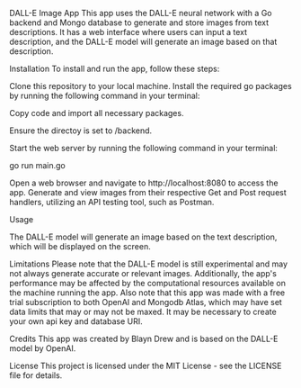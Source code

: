 DALL-E Image App
This app uses the DALL-E neural network with a Go backend and Mongo database to generate and store images from text descriptions. It has a web interface where users can input a text description, and the DALL-E model will generate an image based on that description. 

Installation
To install and run the app, follow these steps:

Clone this repository to your local machine.
Install the required go packages by running the following command in your terminal:

Copy code and import all necessary packages. 

Ensure the directoy is set to /backend.

Start the web server by running the following command in your terminal:

go run main.go

Open a web browser and navigate to http://localhost:8080 to access the app. Generate and view images from their respective Get and Post request handlers, utilizing an API testing tool, such as Postman.

Usage

 The DALL-E model will generate an image based on the text description, which will be displayed on the screen.

Limitations
Please note that the DALL-E model is still experimental and may not always generate accurate or relevant images. Additionally, the app's performance may be affected by the computational resources available on the machine running the app.
Also note that this app was made with a free trial subscription to both OpenAI and Mongodb Atlas, which may have set data limits that may or may not be maxed. It may be necessary to create your own api key and database URI.

Credits
This app was created by Blayn Drew and is based on the DALL-E model by OpenAI.

License
This project is licensed under the MIT License - see the LICENSE file for details.
